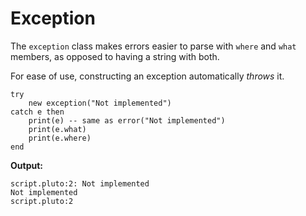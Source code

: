 # Exception

The `exception` class makes errors easier to parse with `where` and `what` members, as opposed to having a string with both.

For ease of use, constructing an exception automatically _throws_ it.

```pluto showLineNumbers
try
    new exception("Not implemented")
catch e then
    print(e) -- same as error("Not implemented")
    print(e.what)
    print(e.where)
end
```
**Output:**
```
script.pluto:2: Not implemented
Not implemented
script.pluto:2
```

